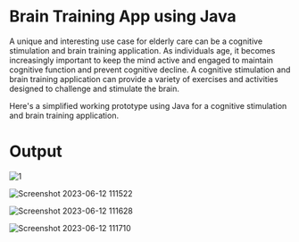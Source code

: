 # Brain Training App using Java

A unique and interesting use case for elderly care can be a cognitive stimulation and brain training application.
As individuals age, it becomes increasingly important to keep the mind active and engaged to maintain cognitive function and prevent cognitive decline. 
A cognitive stimulation and brain training application can provide a variety of exercises and activities designed to challenge and stimulate the brain.

Here's a simplified working prototype using Java for a cognitive stimulation and brain training application.

# Output


![1](https://github.com/prankur738/BrainTrainingApp/assets/58555740/6097d972-bdcb-48c3-8cc4-72f0050b58ee)

![Screenshot 2023-06-12 111522](https://github.com/prankur738/BrainTrainingApp/assets/58555740/5244a36f-b3a2-4ddf-bec4-76a9116ca09b)

![Screenshot 2023-06-12 111628](https://github.com/prankur738/BrainTrainingApp/assets/58555740/65f948f5-5b26-4636-b556-55f4f65e3123)

![Screenshot 2023-06-12 111710](https://github.com/prankur738/BrainTrainingApp/assets/58555740/6e705d1e-c49f-4cf7-ad78-16b33b2f0d2b)
